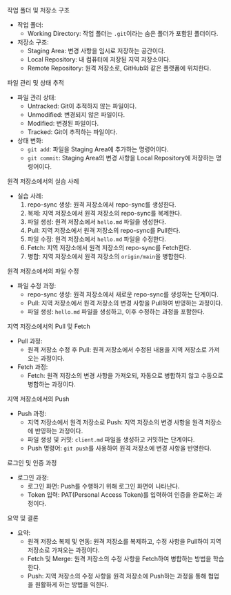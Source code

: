 작업 폴더 및 저장소 구조
- 작업 폴더: 
  - Working Directory: 작업 폴더는 `.git`이라는 숨은 폴더가 포함된 폴더이다.
- 저장소 구조:
  - Staging Area: 변경 사항을 임시로 저장하는 공간이다.
  - Local Repository: 내 컴퓨터에 저장된 지역 저장소이다.
  - Remote Repository: 원격 저장소로, GitHub와 같은 플랫폼에 위치한다.

파일 관리 및 상태 추적
- 파일 관리 상태:
  - Untracked: Git이 추적하지 않는 파일이다.
  - Unmodified: 변경되지 않은 파일이다.
  - Modified: 변경된 파일이다.
  - Tracked: Git이 추적하는 파일이다.
- 상태 변화:
  - `git add`: 파일을 Staging Area에 추가하는 명령어이다.
  - `git commit`: Staging Area의 변경 사항을 Local Repository에 저장하는 명령어이다.

원격 저장소에서의 실습 사례
- 실습 사례:
  1. repo-sync 생성: 원격 저장소에서 repo-sync를 생성한다.
  2. 복제: 지역 저장소에서 원격 저장소의 repo-sync를 복제한다.
  3. 파일 생성: 원격 저장소에서 `hello.md` 파일을 생성한다.
  4. Pull: 지역 저장소에서 원격 저장소의 repo-sync를 Pull한다.
  5. 파일 수정: 원격 저장소에서 `hello.md` 파일을 수정한다.
  6. Fetch: 지역 저장소에서 원격 저장소의 repo-sync를 Fetch한다.
  7. 병합: 지역 저장소에서 원격 저장소의 `origin/main`을 병합한다.

원격 저장소에서의 파일 수정
- 파일 수정 과정:
  - repo-sync 생성: 원격 저장소에서 새로운 repo-sync를 생성하는 단계이다.
  - Pull: 지역 저장소에서 원격 저장소의 변경 사항을 Pull하여 반영하는 과정이다.
  - 파일 생성: `hello.md` 파일을 생성하고, 이후 수정하는 과정을 포함한다.

지역 저장소에서의 Pull 및 Fetch
- Pull 과정:
  - 원격 저장소 수정 후 Pull: 원격 저장소에서 수정된 내용을 지역 저장소로 가져오는 과정이다.
- Fetch 과정:
  - Fetch: 원격 저장소의 변경 사항을 가져오되, 자동으로 병합하지 않고 수동으로 병합하는 과정이다.

지역 저장소에서의 Push
- Push 과정:
  - 지역 저장소에서 원격 저장소로 Push: 지역 저장소의 변경 사항을 원격 저장소에 반영하는 과정이다.
  - 파일 생성 및 커밋: `client.md` 파일을 생성하고 커밋하는 단계이다.
  - Push 명령어: `git push`를 사용하여 원격 저장소에 변경 사항을 반영한다.

로그인 및 인증 과정
- 로그인 과정:
  - 로그인 화면: Push를 수행하기 위해 로그인 화면이 나타난다.
  - Token 입력: PAT(Personal Access Token)를 입력하여 인증을 완료하는 과정이다.

요약 및 결론
- 요약:
  - 원격 저장소 복제 및 연동: 원격 저장소를 복제하고, 수정 사항을 Pull하여 지역 저장소로 가져오는 과정이다.
  - Fetch 및 Merge: 원격 저장소의 수정 사항을 Fetch하여 병합하는 방법을 학습한다.
  - Push: 지역 저장소의 수정 사항을 원격 저장소에 Push하는 과정을 통해 협업을 원활하게 하는 방법을 익힌다.
